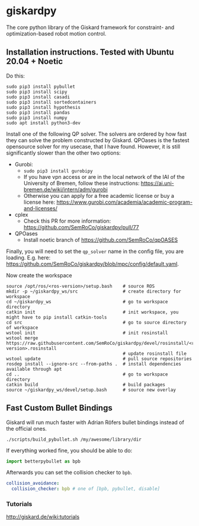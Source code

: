 # giskardpy
The core python library of the Giskard framework for constraint- and optimization-based robot motion control.

## Installation instructions. Tested with Ubuntu 20.04 + Noetic

Do this:
```
sudo pip3 install pybullet
sudo pip3 install scipy
sudo pip3 install casadi
sudo pip3 install sortedcontainers
sudo pip3 install hypothesis
sudo pip3 install pandas
sudo pip3 install numpy
sudo apt install python3-dev 
```
Install one of the following QP solver. The solvers are ordered by how fast they can solve the problem constructed by Giskard. QPOases is the fastest opensource solver for my usecase, that I have found. However, it is still significantly slower than the other two options:
 - Gurobi:
   - ```sudo pip3 install gurobipy```
   - If you have vpn access or are in the local network of the IAI of the University of Bremen, follow these instructions: https://ai.uni-bremen.de/wiki/intern/adm/gurobi
   - Otherwise you can apply for a free academic license or buy a license here: https://www.gurobi.com/academia/academic-program-and-licenses/
 - cplex 
   - Check this PR for more information: https://github.com/SemRoCo/giskardpy/pull/77
 - QPOases 
   - Install noetic branch of https://github.com/SemRoCo/qpOASES

Finally, you will need to set the ```qp_solver``` name in the config file, you are loading. E.g. here: https://github.com/SemRoCo/giskardpy/blob/mpc/config/default.yaml.

Now create the workspace
```
source /opt/ros/<ros-version>/setup.bash    # source ROS
mkdir -p ~/giskardpy_ws/src                 # create directory for workspace
cd ~/giskardpy_ws                           # go to workspace directory
catkin init                                 # init workspace, you might have to pip install catkin-tools
cd src                                      # go to source directory of workspace
wstool init                                 # init rosinstall
wstool merge https://raw.githubusercontent.com/SemRoCo/giskardpy/devel/rosinstall/<ros-version>.rosinstall
                                            # update rosinstall file
wstool update                               # pull source repositories
rosdep install --ignore-src --from-paths .  # install dependencies available through apt
cd ..                                       # go to workspace directory
catkin build                                # build packages
source ~/giskardpy_ws/devel/setup.bash      # source new overlay
```

## Fast Custom Bullet Bindings
Giskard will run much faster with Adrian Röfers bullet bindings instead of the official ones.
```
./scripts/build_pybullet.sh /my/awesome/library/dir

```
If everything worked fine, you should be able to do:
```python
import betterpybullet as bpb
```
Afterwards you can set the collision checker to ```bpb```.
```yaml
collision_avoidance:
  collision_checker: bpb # one of [bpb, pybullet, disable]
```

### Tutorials
http://giskard.de/wiki:tutorials

